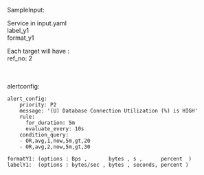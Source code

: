 SampleInput:

Service in input.yaml
\
label_y1\
format_y1

Each target will have :\
ref_no: 2
\
\
&nbsp;

alertconfig:
``` 
alert_config:
    priority: P2
    message: '(U) Database Connection Utilization (%) is HIGH'
    rule:
      for_duration: 5m
      evaluate_every: 10s
    condition_query:
    - OR,avg,1,now,5m,gt,20
    - OR,avg,2,now,5m,gt,30
```


```
formatY1: (options : Bps ,       bytes , s ,      percent  )
labelY1:  (options : bytes/sec , bytes , seconds, percent )
```



